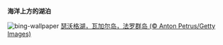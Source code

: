 
**海洋上方的湖泊**

![bing-wallpaper](https://www.bing.com/th?id=OHR.FaroeLake_ZH-CN3977660997_1920x1080.jpg)
[瑟沃格湖，瓦加尔岛，法罗群岛 (© Anton Petrus/Getty Images)](https://www.bing.com/search?q=%E7%91%9F%E6%B2%83%E6%A0%BC%E6%B9%96&amp;form=hpcapt&amp;mkt=zh-cn)
  